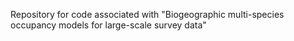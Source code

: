 Repository for code associated with "Biogeographic multi-species occupancy models for large-scale survey data"

